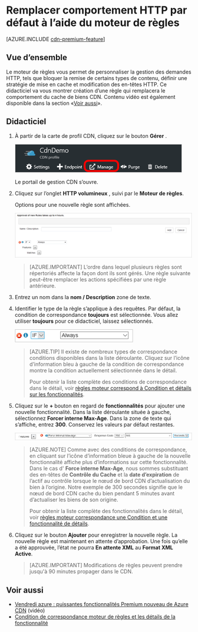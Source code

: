 <properties
    pageTitle="Le comportement par défaut HTTP dans Azure CDN à l’aide du moteur de règles | Microsoft Azure"
    description="Le moteur de règles vous permet de personnaliser comment les requêtes HTTP sont gérés par Azure CDN, par exemple bloquer la remise de certains types de contenu, définir une stratégie de mise en cache et modifier les en-têtes HTTP."
    services="cdn"
    documentationCenter=""
    authors="camsoper"
    manager="erikre"
    editor=""/>

<tags
    ms.service="cdn"
    ms.workload="tbd"
    ms.tgt_pltfrm="na"
    ms.devlang="na"
    ms.topic="article"
    ms.date="07/28/2016"
    ms.author="casoper"/>

# <a name="override-default-http-behavior-using-the-rules-engine"></a>Remplacer comportement HTTP par défaut à l’aide du moteur de règles

[AZURE.INCLUDE [cdn-premium-feature](../../includes/cdn-premium-feature.md)]

## <a name="overview"></a>Vue d’ensemble

Le moteur de règles vous permet de personnaliser la gestion des demandes HTTP, tels que bloquer la remise de certains types de contenu, définir une stratégie de mise en cache et modification des en-têtes HTTP.  Ce didacticiel va vous montrer création d’une règle qui remplacera le comportement du cache de biens CDN.  Contenu vidéo est également disponible dans la section «[Voir aussi](#see-also)».

## <a name="tutorial"></a>Didacticiel

1. À partir de la carte de profil CDN, cliquez sur le bouton **Gérer** .

    ![Bouton gérer de carte de profil CDN](./media/cdn-rules-engine/cdn-manage-btn.png)

    Le portail de gestion CDN s’ouvre.

2. Cliquez sur l’onglet **HTTP volumineux** , suivi par le **Moteur de règles**.

    Options pour une nouvelle règle sont affichées.

    ![Options de la nouvelle règle CDN](./media/cdn-rules-engine/cdn-new-rule.png)

    >[AZURE.IMPORTANT] L’ordre dans lequel plusieurs règles sont répertoriés affecte la façon dont ils sont gérés. Une règle suivante peut-être remplacer les actions spécifiées par une règle antérieure.
    
3. Entrez un nom dans la **nom / Description** zone de texte.

4. Identifier le type de la règle s’applique à des requêtes.  Par défaut, la condition de correspondance **toujours** est sélectionnée.  Vous allez utiliser **toujours** pour ce didacticiel, laissez sélectionnés.

    ![Condition de correspondance CDN](./media/cdn-rules-engine/cdn-request-type.png)

    >[AZURE.TIP] Il existe de nombreux types de correspondance conditions disponibles dans la liste déroulante.  Cliquez sur l’icône d’information bleu à gauche de la condition de correspondance montre la condition actuellement sélectionnée dans le détail.
    >
    >Pour obtenir la liste complète des conditions de correspondance dans le détail, voir [règles moteur correspond à Condition et détails sur les fonctionnalités](https://msdn.microsoft.com/library/mt757336.aspx#Anchor_0).

5.  Cliquez sur le **+** bouton en regard de **fonctionnalités** pour ajouter une nouvelle fonctionnalité.  Dans la liste déroulante située à gauche, sélectionnez **Forcer interne Max-Age**.  Dans la zone de texte qui s’affiche, entrez **300**.  Conservez les valeurs par défaut restantes.

    ![Fonctionnalité CDN](./media/cdn-rules-engine/cdn-new-feature.png)

    >[AZURE.NOTE] Comme avec des conditions de correspondance, en cliquant sur l’icône d’information bleue à gauche de la nouvelle fonctionnalité affiche plus d’informations sur cette fonctionnalité.  Dans le cas d' **Force interne Max-Age**, nous sommes substituant des en-têtes de **Contrôle du Cache** et la **date d’expiration** de l’actif au contrôle lorsque le nœud de bord CDN d’actualisation du bien à l’origine.  Notre exemple de 300 secondes signifie que le nœud de bord CDN cache du bien pendant 5 minutes avant d’actualiser les biens de son origine.
    >
    >Pour obtenir la liste complète des fonctionnalités dans le détail, voir [règles moteur correspondance une Condition et une fonctionnalité de détails](https://msdn.microsoft.com/library/mt757336.aspx#Anchor_1).

6.  Cliquez sur le bouton **Ajouter** pour enregistrer la nouvelle règle.  La nouvelle règle est maintenant en attente d’approbation. Une fois qu’elle a été approuvée, l’état ne pourra **En attente XML** au **Format XML Active**.

    >[AZURE.IMPORTANT] Modifications de règles peuvent prendre jusqu'à 90 minutes propager dans le CDN.

## <a name="see-also"></a>Voir aussi
* [Vendredi azure : puissantes fonctionnalités Premium nouveau de Azure CDN](https://azure.microsoft.com/documentation/videos/azure-cdns-powerful-new-premium-features/) (vidéo)
* [Condition de correspondance moteur de règles et les détails de la fonctionnalité](https://msdn.microsoft.com/library/mt757336.aspx)
